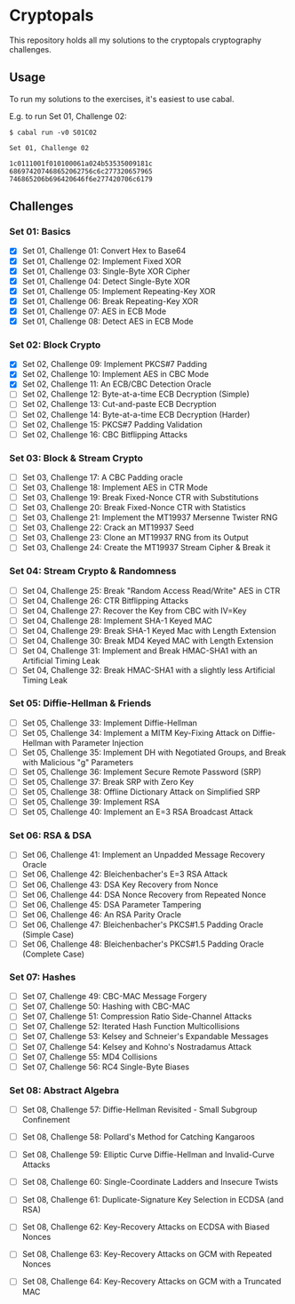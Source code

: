# Cryptopals
This repository holds all my solutions to the cryptopals cryptography
challenges. 

## Usage
To run my solutions to the exercises, it's easiest to use cabal.

E.g. to run Set 01, Challenge 02:
```
$ cabal run -v0 S01C02
```
```
Set 01, Challenge 02

1c0111001f010100061a024b53535009181c
686974207468652062756c6c277320657965
746865206b696420646f6e277420706c6179
```

## Challenges
    
### Set 01: Basics
 - [X] Set 01, Challenge 01: Convert Hex to Base64
 - [X] Set 01, Challenge 02: Implement Fixed XOR
 - [X] Set 01, Challenge 03: Single-Byte XOR Cipher
 - [X] Set 01, Challenge 04: Detect Single-Byte XOR
 - [X] Set 01, Challenge 05: Implement Repeating-Key XOR
 - [X] Set 01, Challenge 06: Break Repeating-Key XOR
 - [X] Set 01, Challenge 07: AES in ECB Mode
 - [X] Set 01, Challenge 08: Detect AES in ECB Mode
    
### Set 02: Block Crypto
 - [X] Set 02, Challenge 09: Implement PKCS#7 Padding
 - [X] Set 02, Challenge 10: Implement AES in CBC Mode
 - [X] Set 02, Challenge 11: An ECB/CBC Detection Oracle
 - [ ] Set 02, Challenge 12: Byte-at-a-time ECB Decryption (Simple)
 - [ ] Set 02, Challenge 13: Cut-and-paste ECB Decryption
 - [ ] Set 02, Challenge 14: Byte-at-a-time ECB Decryption (Harder)
 - [ ] Set 02, Challenge 15: PKCS#7 Padding Validation
 - [ ] Set 02, Challenge 16: CBC Bitflipping Attacks

### Set 03: Block & Stream Crypto
 - [ ] Set 03, Challenge 17: A CBC Padding oracle
 - [ ] Set 03, Challenge 18: Implement AES in CTR Mode
 - [ ] Set 03, Challenge 19: Break Fixed-Nonce CTR with Substitutions
 - [ ] Set 03, Challenge 20: Break Fixed-Nonce CTR with Statistics
 - [ ] Set 03, Challenge 21: Implement the MT19937 Mersenne Twister RNG
 - [ ] Set 03, Challenge 22: Crack an MT19937 Seed
 - [ ] Set 03, Challenge 23: Clone an MT19937 RNG from its Output
 - [ ] Set 03, Challenge 24: Create the MT19937 Stream Cipher & Break it
            
### Set 04: Stream Crypto & Randomness
 - [ ] Set 04, Challenge 25: Break "Random Access Read/Write" AES in CTR
 - [ ] Set 04, Challenge 26: CTR Bitflipping Attacks
 - [ ] Set 04, Challenge 27: Recover the Key from CBC with IV=Key
 - [ ] Set 04, Challenge 28: Implement SHA-1 Keyed MAC
 - [ ] Set 04, Challenge 29: Break SHA-1 Keyed Mac with Length Extension
 - [ ] Set 04, Challenge 30: Break MD4 Keyed MAC with Length Extension
 - [ ] Set 04, Challenge 31: Implement and Break HMAC-SHA1 with an
                             Artificial Timing Leak
 - [ ] Set 04, Challenge 32: Break HMAC-SHA1 with a slightly less
                             Artificial Timing Leak
    
### Set 05: Diffie-Hellman & Friends
 - [ ] Set 05, Challenge 33: Implement Diffie-Hellman
 - [ ] Set 05, Challenge 34: Implement a MITM Key-Fixing Attack on
                             Diffie-Hellman with Parameter Injection
 - [ ] Set 05, Challenge 35: Implement DH with Negotiated Groups, and
                             Break with Malicious "g" Parameters
 - [ ] Set 05, Challenge 36: Implement Secure Remote Password (SRP)
 - [ ] Set 05, Challenge 37: Break SRP with Zero Key
 - [ ] Set 05, Challenge 38: Offline Dictionary Attack on Simplified SRP
 - [ ] Set 05, Challenge 39: Implement RSA
 - [ ] Set 05, Challenge 40: Implement an E=3 RSA Broadcast Attack
    
### Set 06: RSA & DSA
 - [ ] Set 06, Challenge 41: Implement an Unpadded Message Recovery Oracle
 - [ ] Set 06, Challenge 42: Bleichenbacher's E=3 RSA Attack
 - [ ] Set 06, Challenge 43: DSA Key Recovery from Nonce
 - [ ] Set 06, Challenge 44: DSA Nonce Recovery from Repeated Nonce
 - [ ] Set 06, Challenge 45: DSA Parameter Tampering
 - [ ] Set 06, Challenge 46: An RSA Parity Oracle
 - [ ] Set 06, Challenge 47: Bleichenbacher's PKCS#1.5 Padding Oracle
                             (Simple Case)
 - [ ] Set 06, Challenge 48: Bleichenbacher's PKCS#1.5 Padding Oracle
                             (Complete Case)
    
### Set 07: Hashes  
 - [ ] Set 07, Challenge 49: CBC-MAC Message Forgery
 - [ ] Set 07, Challenge 50: Hashing with CBC-MAC
 - [ ] Set 07, Challenge 51: Compression Ratio Side-Channel Attacks
 - [ ] Set 07, Challenge 52: Iterated Hash Function Multicollisions
 - [ ] Set 07, Challenge 53: Kelsey and Schneier's Expandable Messages
 - [ ] Set 07, Challenge 54: Kelsey and Kohno's Nostradamus Attack
 - [ ] Set 07, Challenge 55: MD4 Collisions
 - [ ] Set 07, Challenge 56: RC4 Single-Byte Biases
    
### Set 08: Abstract Algebra
 - [ ] Set 08, Challenge 57: Diffie-Hellman Revisited - Small Subgroup
                             Confinement
 - [ ] Set 08, Challenge 58: Pollard's Method for Catching Kangaroos
 - [ ] Set 08, Challenge 59: Elliptic Curve Diffie-Hellman and
                             Invalid-Curve Attacks
 - [ ] Set 08, Challenge 60: Single-Coordinate Ladders and Insecure Twists
 - [ ] Set 08, Challenge 61: Duplicate-Signature Key Selection in ECDSA
                             (and RSA)
 - [ ] Set 08, Challenge 62: Key-Recovery Attacks on ECDSA with Biased
                             Nonces 
 - [ ] Set 08, Challenge 63: Key-Recovery Attacks on GCM with Repeated
                             Nonces
 - [ ] Set 08, Challenge 64: Key-Recovery Attacks on GCM with a Truncated
                             MAC

